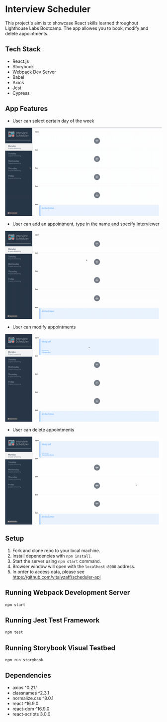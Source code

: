 # Interview Scheduler

This project's aim is to showcase React skills learned throughout Lighthouse Labs Bootcamp.
The app allowes you to book, modify and delete appointments.

## Tech Stack

- React.js
- Storybook
- Webpack Dev Server
- Babel
- Axios
- Jest
- Cypress

## App Features 

- User can select certain day of the week

!["Selecting Certain Day"](https://github.com/vitalyzaff/scheduler/blob/master/docs/certain-day.gif)

- User can add an appointment, type in the name and specify Interviewer 

!["Adding Interview"](https://github.com/vitalyzaff/scheduler/blob/master/docs/add-interview.gif)

- User can modify appointments

!["Modifying Interview"](https://github.com/vitalyzaff/scheduler/blob/master/docs/edit-interview.gif)

- User can delete appointments

!["Deleting Interview](https://github.com/vitalyzaff/scheduler/blob/master/docs/delete-interview.gif)



## Setup
 
 1. Fork and clone repo to your local machine.
 2. Install dependencies with `npm install`.
 3. Start the server using `npm start` command. 
 4. Browser window will open with the `localhost:8000` address.
 5. In order to access data, please see https://github.com/vitalyzaff/scheduler-api


## Running Webpack Development Server

```sh
npm start
```

## Running Jest Test Framework

```sh
npm test
```

## Running Storybook Visual Testbed

```sh
npm run storybook
```

## Dependencies

- axios ^0.21.1
- classnames ^2.3.1
- normalize.css ^8.0.1
- react ^16.9.0
- react-dom ^16.9.0
- react-scripts 3.0.0
